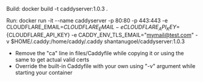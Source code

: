 Build:
docker build -t caddyserver:1.0.3 .

Run:
docker run -it --name caddyserver -p 80:80 -p 443:443 -e CLOUDFLARE_EMAIL=${CLOUDFLARE_EMAIL} -e CLOUDFLARE_API_KEY=${CLOUDFLARE_API_KEY} -e CADDY_ENV_TLS_EMAIL="mymail@test.com" -v $HOME/.caddy:/home/caddy/.caddy shantanugoel/caddyserver:1.0.3

- Remove the "ca" line in files/Caddyfile while copying it or using the same to
  get actual valid certs
- Override the built-in Caddyfile with your own using "-v" argument while
  starting your container
